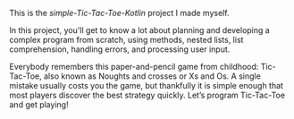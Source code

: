 This is the *simple-Tic-Tac-Toe-Kotlin* project I made myself. 

In this project, you'll get to know a lot about planning and developing a complex program from scratch, using methods, nested lists, list comprehension, handling errors, and processing user input.

Everybody remembers this paper-and-pencil game from childhood: Tic-Tac-Toe, also known as Noughts and crosses or Xs and Os. A single mistake usually costs you the game, but thankfully it is simple enough that most players discover the best strategy quickly. Let’s program Tic-Tac-Toe and get playing!

